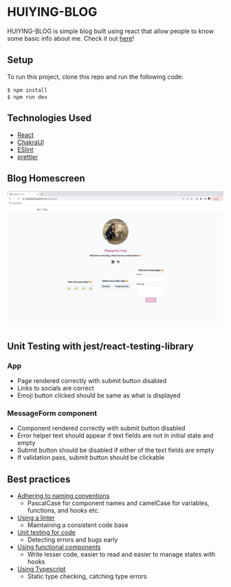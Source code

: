 # HUIYING-BLOG

HUIYING-BLOG is simple blog built using react that allow people to know some basic info about me. Check it out [here](https://phanghuiying.github.io/huiying-blog/)!

## Setup

To run this project, clone this repo and run the following code:

```
$ npm install
$ npm run dev
```

## Technologies Used

-   [React](https://github.com/reactjs/reactjs.org)
-   [ChakraUI](https://chakra-ui.com/getting-started)
-   [ESlint](https://eslint.org/docs/latest/use/getting-started)
-   [prettier](https://prettier.io/)

## Blog Homescreen
![Blog Homescreen](/public/webapp-homescreen.png?raw=true "Blog Homescreen")

## Unit Testing with jest/react-testing-library
### App
-   Page rendered correctly with submit button disabled
-   Links to socials are correct
-   Emoji button clicked should be same as what is displayed

### MessageForm component
-   Component rendered correctly with submit button disabled
-   Error helper text should appear if text fields are not in initial state and empty
-   Submit button should be disabled if either of the text fields are empty
-   If validation pass, submit button should be clickable

## Best practices

-   [Adhering to naming conventions](https://kinsta.com/blog/react-best-practices/#3-adhere-to-naming-conventions)
    -   PascalCase for component names and camelCase for variables, functions, and hooks etc.
-   [Using a linter](https://kinsta.com/blog/react-best-practices/#4-use-a-linter)
    -   Maintaining a consistent code base
-   [Unit testing for code](https://kinsta.com/blog/react-best-practices/#11-monitor-and-test-your-code)
    -   Detecting errors and bugs early
-   [Using functional components](https://kinsta.com/blog/react-best-practices/#12-make-use-of-functional-components)
    - Write lesser code, easier to read and easier to manage states with hooks
-   [Using Typescript](https://www.freecodecamp.org/news/best-practices-for-react/amp/)
    - Static type checking, catching type errors